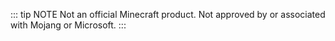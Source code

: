 ::: tip NOTE
Not an official Minecraft product. Not approved by or associated with Mojang or Microsoft.
:::
